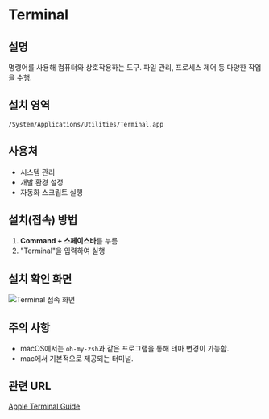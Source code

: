 # Terminal

## 설명
명령어를 사용해 컴퓨터와 상호작용하는 도구. 파일 관리, 프로세스 제어 등 다양한 작업을 수행.

## 설치 영역
`/System/Applications/Utilities/Terminal.app`

## 사용처
- 시스템 관리
- 개발 환경 설정
- 자동화 스크립트 실행

## 설치(접속) 방법
1. **Command + 스페이스바**를 누름
2. "Terminal"을 입력하여 실행

## 설치 확인 화면
![Terminal 접속 화면](접속화면.png)

## 주의 사항
- macOS에서는 `oh-my-zsh`과 같은 프로그램을 통해 테마 변경이 가능함.
- mac에서 기본적으로 제공되는 터미널.

## 관련 URL
[Apple Terminal Guide](https://support.apple.com/ko-kr/guide/terminal/welcome/mac)
